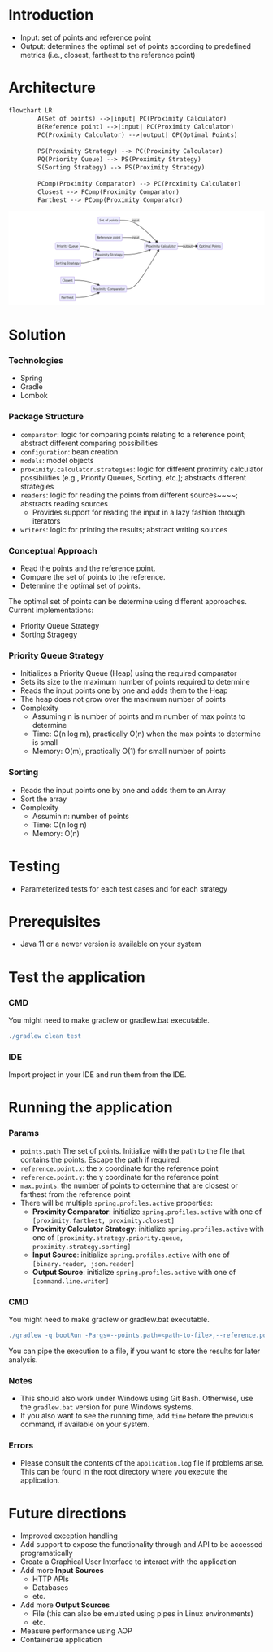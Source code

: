 # Introduction
- Input: set of points and reference point
- Output: determines the optimal set of points according to predefined metrics (i.e., closest, farthest to the reference point)


# Architecture

```mermaid
flowchart LR
        A(Set of points) -->|input| PC(Proximity Calculator)
        B(Reference point) -->|input| PC(Proximity Calculator)
        PC(Proximity Calculator) -->|output| OP(Optimal Points)
    
        PS(Proximity Strategy) --> PC(Proximity Calculator)
        PQ(Priority Queue) --> PS(Proximity Strategy)
        S(Sorting Strategy) --> PS(Proximity Strategy)
        
        PComp(Proximity Comparator) --> PC(Proximity Calculator)
        Closest --> PComp(Proximity Comparator)
        Farthest --> PComp(Proximity Comparator)
```

![Architecture](architecture.PNG)


# Solution
### Technologies
- Spring
- Gradle
- Lombok

### Package Structure
- `comparator`: logic for comparing points relating to a reference point; abstract different comparing possibilities
- `configuration`: bean creation
- `models`: model objects
- `proximity.calculator.strategies`: logic for different proximity calculator possibilities (e.g., Priority Queues, Sorting, etc.); abstracts different strategies
- `readers`: logic for reading the points from different sources~~~~; abstracts reading sources
  - Provides support for reading the input in a lazy fashion through iterators
- `writers`: logic for printing the results; abstract writing sources

### Conceptual Approach
- Read the points and the reference point.
- Compare the set of points to the reference.
- Determine the optimal set of points.

The optimal set of points can be determine using different approaches. Current implementations:
- Priority Queue Strategy
- Sorting Stragegy

### Priority Queue Strategy
- Initializes a Priority Queue (Heap) using the required comparator
- Sets its size to the maximum number of points required to determine
- Reads the input points one by one and adds them to the Heap
- The heap does not grow over the maximum number of points
- Complexity
  - Assuming n is number of points and m number of max points to determine
  - Time: O(n log m), practically O(n) when the max points to determine is small 
  - Memory: O(m), practically O(1) for small number of points

### Sorting
- Reads the input points one by one and adds them to an Array
- Sort the array
- Complexity
    - Assumin n: number of points
    - Time: O(n log n)
    - Memory: O(n)

    
# Testing
- Parameterized tests for each test cases and for each strategy

# Prerequisites
- Java 11 or a newer version is available on your system

# Test the application
### CMD
You might need to make gradlew or gradlew.bat executable.

```groovy
./gradlew clean test

```

### IDE
Import project in your IDE and run them from the IDE.

# Running the application

### Params
- `points.path` The set of points. Initialize with the path to the file that contains the points. Escape the path if required.
- `reference.point.x`: the x coordinate for the reference point
- `reference.point.y`: the y coordinate for the reference point
- `max.points`: the number of points to determine that are closest or farthest from the reference point
- There will be multiple `spring.profiles.active` properties:
    - **Proximity Comparator**: initialize `spring.profiles.active` with one of `[proximity.farthest, proximity.closest]`
    - **Proximity Calculator Strategy**: initialize `spring.profiles.active` with one of `[proximity.strategy.priority.queue, proximity.strategy.sorting]`
    - **Input Source**: initialize `spring.profiles.active` with one of `[binary.reader, json.reader]`
    - **Output Source**: initialize `spring.profiles.active` with one of `[command.line.writer]`

### CMD
You might need to make gradlew or gradlew.bat executable.

```groovy
./gradlew -q bootRun -Pargs=--points.path=<path-to-file>,--reference.point.x=0,--reference.point.y=0,--max.points=5,--spring.profiles.active=proximity.closest,--spring.profiles.active=proximity.strategy.priority.queue,--spring.profiles.active=binary.reader,--spring.profiles.active=command.line.writer

```

You can pipe the execution to a file, if you want to store the results for later analysis.

### Notes
- This should also work under Windows using Git Bash. Otherwise, use the `gradlew.bat` version for pure Windows systems.
- If you also want to see the running time, add `time` before the previous command, if available on your system.

### Errors
- Please consult the contents of the `application.log` file if problems arise. This can be found in the root directory where you execute the application.

# Future directions
- Improved exception handling
- Add support to expose the functionality through and API to be accessed programatically
- Create a Graphical User Interface to interact with the application
- Add more **Input Sources**
  - HTTP APIs
  - Databases
  - etc.
- Add more **Output Sources**
  - File (this can also be emulated using pipes in Linux environments)
  - etc.
- Measure performance using AOP
- Containerize application
